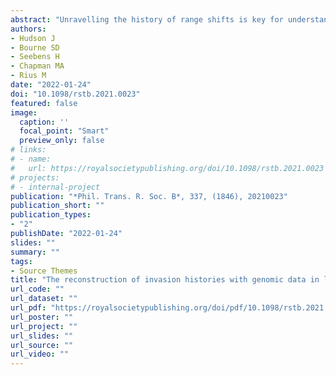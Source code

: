 ```yaml
---
abstract: "Unravelling the history of range shifts is key for understanding past, current and future species distributions. Anthropogenic transport of species alters natural dispersal patterns and directly affects population connectivity. Studies have suggested that high levels of anthropogenic transport homogenize patterns of genetic differentiation and blur colonization pathways. However, empirical evidence of these effects remains elusive. We compared two range-shifting species (Microcosmus squamiger and Ciona robusta) to examine how anthropogenic transport affects our ability to reconstruct colonization pathways using genomic data. We first investigated shipping networks from the 18th century onwards, cross-referencing these with regions where the species have records to infer how each species has potentially been affected by different levels of anthropogenic transport. We then genotyped thousands of single-nucleotide polymorphisms from 280 M. squamiger and 190 C. robusta individuals collected across their extensive species' ranges and reconstructed colonization pathways. Differing levels of anthropogenic transport did not preclude the elucidation of population structure, though specific inferences of colonization pathways were difficult to discern in some of the considered scenario sets. We conclude that genomic data in combination with information of underlying introduction drivers provide key insights into the historic spread of range-shifting species."
authors:
- Hudson J
- Bourne SD
- Seebens H
- Chapman MA
- Rius M
date: "2022-01-24"
doi: "10.1098/rstb.2021.0023"
featured: false
image:
  caption: ''
  focal_point: "Smart"
  preview_only: false
# links:
# - name: 
#   url: https://royalsocietypublishing.org/doi/10.1098/rstb.2021.0023
# projects:
# - internal-project
publication: "*Phil. Trans. R. Soc. B*, 337, (1846), 20210023"
publication_short: ""
publication_types:
- "2"
publishDate: "2022-01-24"
slides: ""
summary: ""
tags:
- Source Themes
title: "The reconstruction of invasion histories with genomic data in light of differing levels of anthropogenic transport"
url_code: ""
url_dataset: ""
url_pdf: "https://royalsocietypublishing.org/doi/pdf/10.1098/rstb.2021.0023"
url_poster: ""
url_project: ""
url_slides: ""
url_source: ""
url_video: ""
---
```


